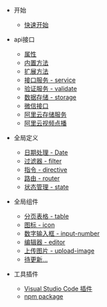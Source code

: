- 开始

  - [快速开始](quickstart.md)

- api接口

  - [属性](api_field.md)
  - [内置方法](api_method.md)
  - [扩展方法](api_method2.md)
  - [接口服务 - service](api_service.md)
  - [验证服务 - validate](api_validate.md)
  - [数据存储 - storage](api_storage.md)
  - [微信接口](api_wx.md)
  - [阿里云存储服务](api_oss.md)
  - [阿里云视频点播](api_vod.md)

- 全局定义

  - [日期处理 - Date](date.md)
  - [过滤器 - filter](filter.md)
  - [指令 - directive](directive.md)
  - [路由 - router](router.md)
  - [状态管理 - state](state.md)
  
- 全局组件
  - [分页表格 - table](mw-table.md)
  - [图标 - icon](mw-icon.md)
  - [数字输入框 - input-number](mw-input-number.md)
  - [编辑器 - editor](mw-editor.md)
  - [上传图片 - upload-image](mw-upload-image.md)
  - [待更新...](mw-table.md)

- 工具插件
  - [Visual Studio Code 插件](vscode.md)
  - [npm package](npm.md)